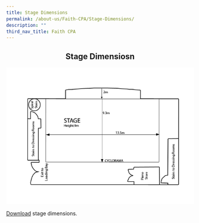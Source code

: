```yaml
---
title: Stage Dimensions
permalink: /about-us/Faith-CPA/Stage-Dimensions/
description: ""
third_nav_title: Faith CPA
---
```

## <center> Stage Dimensiosn </center>

![](/images/CPA%20Stage.jpeg)

[Download](/images/CPA%20Stage.jpeg) stage dimensions.

